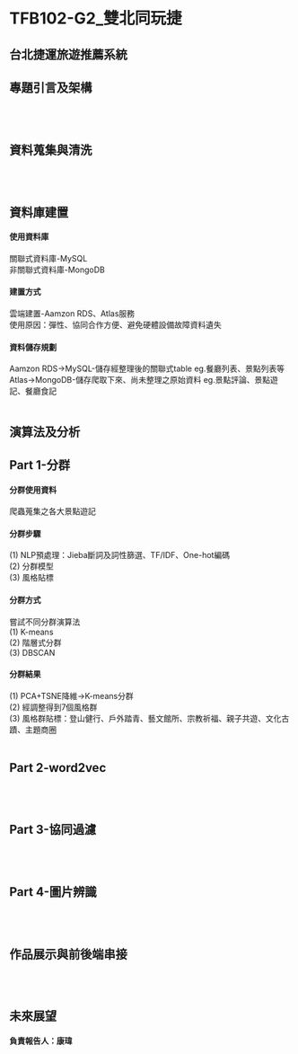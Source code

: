# TFB102-G2_雙北同玩捷
## 台北捷運旅遊推薦系統<br>

## 專題引言及架構<br>
<br>
<br>


## 資料蒐集與清洗<br>
<br>
<br>


## 資料庫建置<br>
#### 使用資料庫<br>
關聯式資料庫-MySQL<br>
非關聯式資料庫-MongoDB<br>
#### 建置方式<br>
雲端建置-Aamzon RDS、Atlas服務<br>
使用原因：彈性、協同合作方便、避免硬體設備故障資料遺失<br>
#### 資料儲存規劃<br>
Aamzon RDS->MySQL-儲存經整理後的關聯式table eg.餐廳列表、景點列表等<br>
Atlas->MongoDB-儲存爬取下來、尚未整理之原始資料 eg.景點評論、景點遊記、餐廳食記<br>
<br>
## 演算法及分析<br>
## Part 1-分群<br>
#### 分群使用資料<br>
爬蟲蒐集之各大景點遊記
#### 分群步驟<br>
(1) NLP預處理：Jieba斷詞及詞性篩選、TF/IDF、One-hot編碼<br>
(2) 分群模型<br>
(3) 風格貼標<br>
#### 分群方式<br>
嘗試不同分群演算法<br>
(1) K-means<br>
(2) 階層式分群<br>
(3) DBSCAN<br>
#### 分群結果<br>
(1) PCA+TSNE降維->K-means分群<br>
(2) 經調整得到7個風格群<br>
(3) 風格群貼標：登山健行、戶外踏青、藝文館所、宗教祈福、親子共遊、文化古蹟、主題商圈<br>
<br>
## Part 2-word2vec<br>
<br>
<br>

## Part 3-協同過濾<br>
<br>
<br>

## Part 4-圖片辨識<br>
<br>
<br>



## 作品展示與前後端串接<br>
<br>
<br>



## 未來展望<br>
#### 負責報告人：康瑋<br>
<br>
<br>


